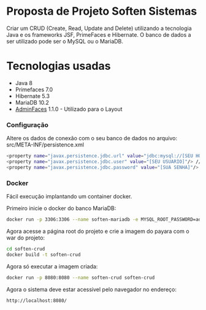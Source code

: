 # Proposta de Projeto Soften Sistemas

 Criar um CRUD (Create, Read, Update and Delete) utilizando a tecnologia
Java e os frameworks JSF, PrimeFaces e Hibernate. O banco de dados a ser
utilizado pode ser o MySQL ou o MariaDB.
  
# Tecnologias usadas
  - Java 8
  - Primefaces 7.0
  - Hibernate 5.3 
  - MariaDB 10.2
  - [AdminFaces] 1.1.0 - Utilizado para o Layout
 

### Configuração

Altere os dados de conexão com o seu banco de dados no arquivo: src/META-INF/persistence.xml 
 ```sh
<property name="javax.persistence.jdbc.url" value="jdbc:mysql://[SEU HOST]/softenbd"/> 
<property name="javax.persistence.jdbc.user" value="[SEU USUARIO]"/> //
<property name="javax.persistence.jdbc.password" value="[SUA SENHA]"/>
```
 
### Docker
Fácil execução implantando um container docker.

Primeiro inicie o docker do banco MariaDB:
```sh
docker run -p 3306:3306 --name soften-mariadb -e MYSQL_ROOT_PASSWORD=admin -e MYSQL_DATABASE=softenbd -d mariadb:10.2
```

Agora acesse a página root do projeto e crie a imagem do payara com o war do projeto:
 ```sh
 cd soften-crud
docker build -t soften-crud  
```

Agora só executar a imagem criada:
 ```sh
 docker run -p 8080:8080 --name soften-crud soften-crud 
 ```

Agora o sistema deve estar acessivel pelo navegador no endereço:
 ```sh
 http://localhost:8080/
 ```
    

 
   [AdminFaces]: <https://github.com/adminfaces>
 
